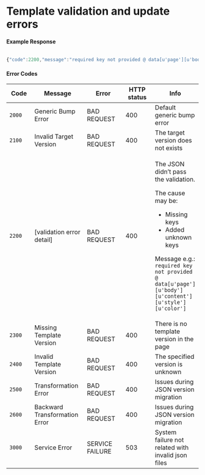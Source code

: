 # Template validation and update errors

#### Example Response

```javascript

{"code":2200,"message":"required key not provided @ data[u'page'][u'body'][u'content'][u'style'][u'color']","error":"BAD REQUEST"}

```

#### Error Codes

<table><thead><tr><th width="95">Code</th><th width="158">Message</th><th width="146">Error</th><th width="127">HTTP status</th><th>Info</th></tr></thead><tbody><tr><td><code>2000</code></td><td>Generic Bump Error</td><td>BAD REQUEST</td><td>400</td><td>Default generic bump error</td></tr><tr><td><code>2100</code></td><td>Invalid Target Version</td><td>BAD REQUEST</td><td>400</td><td>The target version does not exists</td></tr><tr><td><code>2200</code></td><td>[validation error detail]</td><td>BAD REQUEST</td><td>400</td><td><p>The JSON didn’t pass the validation.</p><p>The cause may be:</p><ul><li>Missing keys</li><li>Added unknown keys</li></ul><p>Message e.g.: <code>required key not provided @ data[u'page'][u'body'][u'content'][u'style'][u'color']</code></p></td></tr><tr><td><code>2300</code></td><td>Missing Template Version</td><td>BAD REQUEST</td><td>400</td><td>There is no template version in the page</td></tr><tr><td><code>2400</code></td><td>Invalid Template Version</td><td>BAD REQUEST</td><td>400</td><td>The specified version is unknown</td></tr><tr><td><code>2500</code></td><td>Transformation Error</td><td>BAD REQUEST</td><td>400</td><td>Issues during JSON version migration</td></tr><tr><td><code>2600</code></td><td>Backward Transformation Error</td><td>BAD REQUEST</td><td>400</td><td>Issues during JSON version migration</td></tr><tr><td><code>3000</code></td><td>Service Error</td><td>SERVICE FAILURE</td><td>503</td><td>System failure not related with invalid json files</td></tr></tbody></table>
